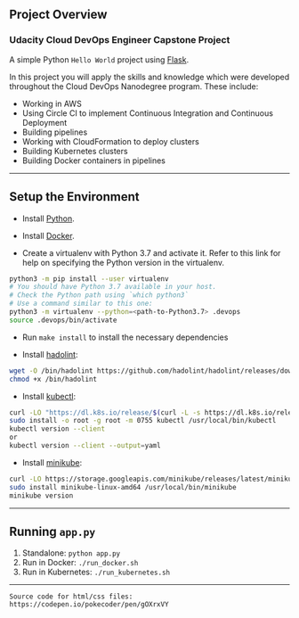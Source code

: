 ## Project Overview
### Udacity Cloud DevOps Engineer Capstone Project
A simple Python `Hello World` project using [Flask](https://flask.palletsprojects.com/en/2.3.x/).

In this project you will apply the skills and knowledge which were developed throughout the Cloud DevOps Nanodegree program. These include:
* Working in AWS
* Using Circle CI to implement Continuous Integration and Continuous Deployment
* Building pipelines
* Working with CloudFormation to deploy clusters
* Building Kubernetes clusters
* Building Docker containers in pipelines

---

## Setup the Environment

* Install [Python](https://www.python.org/downloads/release/python-379/).

* Install [Docker](https://docs.docker.com/engine/install/).

* Create a virtualenv with Python 3.7 and activate it. Refer to this link for help on specifying the Python version in the virtualenv. 
```bash
python3 -m pip install --user virtualenv
# You should have Python 3.7 available in your host. 
# Check the Python path using `which python3`
# Use a command similar to this one:
python3 -m virtualenv --python=<path-to-Python3.7> .devops
source .devops/bin/activate
```

* Run `make install` to install the necessary dependencies

* Install [hadolint](https://github.com/hadolint/hadolint):
```bash
wget -O /bin/hadolint https://github.com/hadolint/hadolint/releases/download/v1.16.3/hadolint-Linux-x86_64 &&\
chmod +x /bin/hadolint
```

* Install [kubectl](https://kubernetes.io/docs/tasks/tools/#kubectl):
```bash
curl -LO "https://dl.k8s.io/release/$(curl -L -s https://dl.k8s.io/release/stable.txt)/bin/linux/amd64/kubectl"
sudo install -o root -g root -m 0755 kubectl /usr/local/bin/kubectl
kubectl version --client
or
kubectl version --client --output=yaml
```

* Install [minikube](https://kubernetes.io/docs/tasks/tools/#minikube):
```bash
curl -LO https://storage.googleapis.com/minikube/releases/latest/minikube-linux-amd64
sudo install minikube-linux-amd64 /usr/local/bin/minikube
minikube version
```
---

## Running `app.py`

1. Standalone:  `python app.py`
2. Run in Docker:  `./run_docker.sh`
3. Run in Kubernetes:  `./run_kubernetes.sh`

---

`Source code for html/css files: https://codepen.io/pokecoder/pen/gOXrxVY`